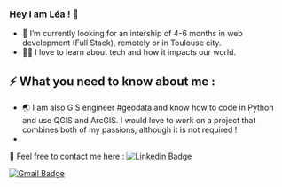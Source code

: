 ### Hey I am Léa ! 👋

- 🔭 I’m currently looking for an intership of 4-6 months in web development (Full Stack), remotely or in Toulouse city.
- 👩‍💻 I love to learn about tech and how it impacts our world.



## ⚡ What you need to know about me :
- :earth_asia: I am also GIS engineer #geodata and know how to code in Python and use QGIS and ArcGIS. I would love to work on a project that combines both of my passions, although it is not required !
- 

:art: Feel free to contact me here :
[![Linkedin Badge](https://img.shields.io/badge/-LéaMahler-blue?style=flat-square&logo=Linkedin&logoColor=white&link=https://www.https://www.linkedin.com/in/l%C3%A9a-mahler/)](https://www.linkedin.com/in/l%C3%A9a-mahler/)

[![Gmail Badge](https://img.shields.io/badge/leamahler85.co.in-d14836?style=flat-square&logo=Gmail&logoColor=white&link=mailto:leamahler85@gmail.co.in)](mailto:leamahler85@gmail.co.in)


